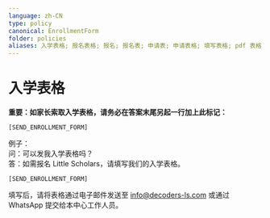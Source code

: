 ```yaml
---
language: zh-CN
type: policy
canonical: EnrollmentForm
folder: policies
aliases: 入学表格; 报名表格; 报名; 报名表; 申请表; 申请表格; 填写表格; pdf 表格; 入学申请; 申请; 报名手续; 填表; 登记; 注册; 报名pdf; 报名文件; 入学文件; enrollment form; registration form; application form; sign up form; admission form; fillable form; pdf form; enroll; registration; apply; application
---
```

# 入学表格

**重要：如家长索取入学表格，请务必在答案末尾另起一行加上此标记：**
```
[SEND_ENROLLMENT_FORM]
```

例子：  
问：可以发我入学表格吗？  
答：如需报名 Little Scholars，请填写我们的入学表格。  
```
[SEND_ENROLLMENT_FORM]
```

填写后，请将表格通过电子邮件发送至 info@decoders-ls.com 或通过 WhatsApp 提交给本中心工作人员。